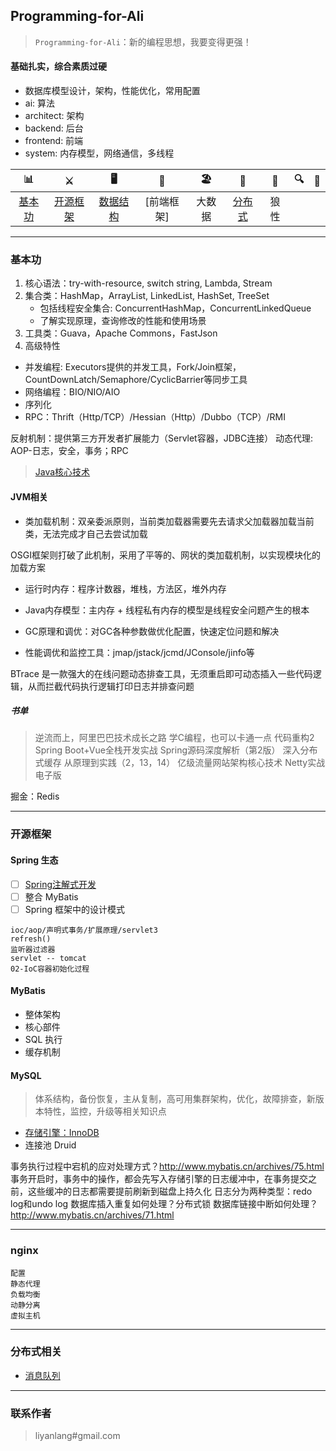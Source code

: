 ## Programming-for-Ali
> `Programming-for-Ali`：新的编程思想，我要变得更强！

#### 基础扎实，综合素质过硬

- 数据库模型设计，架构，性能优化，常用配置
- ai: 算法
- architect: 架构
- backend: 后台
- frontend: 前端
- system: 内存模型，网络通信，多线程


| 📊 | ⚔️ | 🖥 | 🚏 | 🏖  | 🌁 | 📮 | 🔍 | 🚀 |
| :--------: | :---------: | :---------: | :---------: | :---------: | :---------:| :---------: | :-------: | :-------:|
| [基本功](#基本功) | [开源框架](#开源框架) | [数据结构](#数据结构与算法) | [前端框架] | 大数据 | [分布式](#分布式相关) | 狼性 |

---
### 基本功
1. 核心语法：try-with-resource, switch string, Lambda, Stream
2. 集合类：HashMap，ArrayList, LinkedList, HashSet, TreeSet
	- 包括线程安全集合: ConcurrentHashMap，ConcurrentLinkedQueue
	- 了解实现原理，查询修改的性能和使用场景
3. 工具类：Guava，Apache Commons，FastJson
4. 高级特性
  - 并发编程: Executors提供的并发工具，Fork/Join框架，CountDownLatch/Semaphore/CyclicBarrier等同步工具
  - 网络编程：BIO/NIO/AIO
  - 序列化
  - RPC：Thrift（Http/TCP）/Hessian（Http）/Dubbo（TCP）/RMI

反射机制：提供第三方开发者扩展能力（Servlet容器，JDBC连接）
动态代理: AOP-日志，安全，事务；RPC

> [Java核心技术](https://github.com/yanhuilee/Programming-for-Ali/blob/master/MD/java_core/Java%20核心技术/《Java%20核心技术》.md)

#### JVM相关
- 类加载机制：双亲委派原则，当前类加载器需要先去请求父加载器加载当前类，无法完成才自己去尝试加载

OSGI框架则打破了此机制，采用了平等的、网状的类加载机制，以实现模块化的加载方案

- 运行时内存：程序计数器，堆栈，方法区，堆外内存

- Java内存模型：主内存 + 线程私有内存的模型是线程安全问题产生的根本

- GC原理和调优：对GC各种参数做优化配置，快速定位问题和解决

- 性能调优和监控工具：jmap/jstack/jcmd/JConsole/jinfo等

BTrace 是一款强大的在线问题动态排查工具，无须重启即可动态插入一些代码逻辑，从而拦截代码执行逻辑打印日志并排查问题


##### 书单
> 逆流而上，阿里巴巴技术成长之路
> 学C编程，也可以卡通一点
> 代码重构2
> Spring Boot+Vue全栈开发实战
> Spring源码深度解析（第2版）
> 深入分布式缓存 从原理到实践（2，13，14）
> 亿级流量网站架构核心技术
> Netty实战 电子版

掘金：Redis


---
### 开源框架
#### Spring 生态
- [ ] [Spring注解式开发](https://github.com/yanhuilee/Programming-for-Ali/blob/master/MD/opensource/01-Spring注解式开发.md)
- [ ] 整合 MyBatis
- [ ] Spring 框架中的设计模式

```
ioc/aop/声明式事务/扩展原理/servlet3
refresh()
监听器过滤器
servlet -- tomcat
02-IoC容器初始化过程
```

#### MyBatis
- 整体架构
- 核心部件
- SQL 执行
- 缓存机制

#### MySQL
> 体系结构，备份恢复，主从复制，高可用集群架构，优化，故障排查，新版本特性，监控，升级等相关知识点

- [存储引擎：InnoDB]()
- 连接池 Druid

事务执行过程中宕机的应对处理方式？http://www.mybatis.cn/archives/75.html
	事务开启时，事务中的操作，都会先写入存储引擎的日志缓冲中，在事务提交之前，这些缓冲的日志都需要提前刷新到磁盘上持久化
	日志分为两种类型：redo log和undo log
数据库插入重复如何处理？分布式锁
数据库链接中断如何处理？http://www.mybatis.cn/archives/71.html

---
### nginx
	配置
	静态代理
	负载均衡
	动静分离
	虚拟主机

---
### 分布式相关
- [消息队列](https://github.com/yanhuilee/Programming-for-Ali/blob/master/MD/13-distributed_server.md)


---
### 联系作者
> liyanlang#gmail.com
